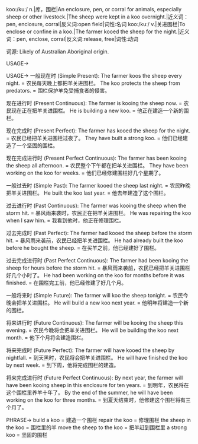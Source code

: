koo:/kuː/
n.|库，围栏|An enclosure, pen, or corral for animals, especially sheep or other livestock.|The sheep were kept in a koo overnight.|近义词：pen, enclosure, corral|反义词:open field|词性:名词
koo:/kuː/
v.|关进围栏|To enclose or confine in a koo.|The farmer kooed the sheep for the night.|近义词：pen, enclose, corral|反义词:release, free|词性:动词

词源:
Likely of Australian Aboriginal origin.

USAGE->

USAGE->
一般现在时 (Simple Present):
The farmer koos the sheep every night. = 农民每天晚上都把羊关进围栏。
The koo protects the sheep from predators. = 围栏保护羊免受捕食者的侵害。

现在进行时 (Present Continuous):
The farmer is kooing the sheep now. = 农民现在正在把羊关进围栏。
He is building a new koo. = 他正在建造一个新的围栏。

现在完成时 (Present Perfect):
The farmer has kooed the sheep for the night. = 农民已经把羊关进围栏过夜了。
They have built a strong koo. = 他们已经建造了一个坚固的围栏。

现在完成进行时 (Present Perfect Continuous):
The farmer has been kooing the sheep all afternoon. = 农民整个下午都在把羊关进围栏。
They have been working on the koo for weeks. = 他们已经修建围栏好几个星期了。

一般过去时 (Simple Past):
The farmer kooed the sheep last night. = 农民昨晚把羊关进围栏。
He built the koo last year. = 他去年建造了这个围栏。

过去进行时 (Past Continuous):
The farmer was kooing the sheep when the storm hit. = 暴风雨来袭时，农民正在把羊关进围栏。
He was repairing the koo when I saw him. = 我看到他时，他正在修理围栏。

过去完成时 (Past Perfect):
The farmer had kooed the sheep before the storm hit. = 暴风雨来袭前，农民已经把羊关进围栏。
He had already built the koo before he bought the sheep. = 在买羊之前，他已经建好了围栏。

过去完成进行时 (Past Perfect Continuous):
The farmer had been kooing the sheep for hours before the storm hit. = 暴风雨来袭前，农民已经把羊关进围栏好几个小时了。
He had been working on the koo for months before it was finished. =  在围栏完工前，他已经修建了好几个月。

一般将来时 (Simple Future):
The farmer will koo the sheep tonight. = 农民今晚会把羊关进围栏。
He will build a new koo next year. = 他明年将建造一个新的围栏。

将来进行时 (Future Continuous):
The farmer will be kooing the sheep this evening. = 农民今晚将会把羊关进围栏。
He will be building the koo next month. = 他下个月将会建造围栏。

将来完成时 (Future Perfect):
The farmer will have kooed the sheep by nightfall. = 到天黑时，农民将会把羊关进围栏。
He will have finished the koo by next week. = 到下周，他将完成围栏的建造。

将来完成进行时 (Future Perfect Continuous):
By next year, the farmer will have been kooing sheep in this enclosure for ten years. = 到明年，农民将在这个围栏里养羊十年了。
By the end of the summer, he will have been working on the koo for three months. = 到夏天结束时，他修建这个围栏将有三个月了。


PHRASE->
build a koo = 建造一个围栏
repair the koo = 修理围栏
the sheep in the koo = 围栏里的羊
move the sheep to the koo = 把羊赶到围栏里
a strong koo = 坚固的围栏
